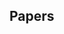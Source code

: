 ## Papers

<readonlylink href="https://inner.xieyuheng.com/papers/publish/an-introduction-to-cell-complex.md" />
<readonlylink href="https://inner.xieyuheng.com/papers/publish/type-system-as-homomorphism-between-monoids.md" />
<readonlylink href="https://inner.xieyuheng.com/papers/publish/a-recursive-combinatorial-description-of-cell-complex.md" />
<readonlylink href="https://inner.xieyuheng.com/papers/publish/fulfilling-type-system.md" />
